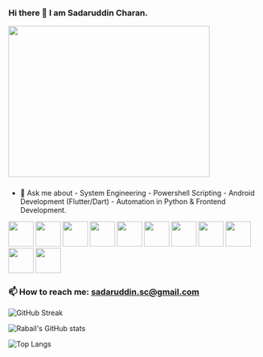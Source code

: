 ### Hi there 👋 I am Sadaruddin Charan.

<img src= "https://github.com/sadaruddin-dev/sadaruddin-dev/assets/83600722/6fb4a9e5-5c3b-4491-b7f0-39a7bde034ff.png" width="400" height="300">


### 

- 💬 Ask me about - System Engineering - Powershell Scripting - Android Development (Flutter/Dart) - Automation in Python & Frontend Development.
<img src = "https://github.com/sadaruddin-dev/sadaruddin-dev/assets/83600722/ffd856b1-439d-4c56-a1ef-6d3b2a160b59.png" width="50" height="50"> 
<img src = "https://github.com/sadaruddin-dev/sadaruddin-dev/assets/83600722/0e2202c5-82b2-4785-8cb7-a3d1e4478e59.png" width="50" height="50">
<img src = "https://github.com/sadaruddin-dev/sadaruddin-dev/assets/83600722/4ecbd37c-e75c-4ddf-b1d2-0b8808c94c5f.png" width="50" height="50">
<img src = "https://github.com/sadaruddin-dev/sadaruddin-dev/assets/83600722/f7b3ae05-1307-4d32-8fa4-39fac7977ff4.png" width="50" height="50">
<img src = "https://github.com/sadaruddin-dev/sadaruddin-dev/assets/83600722/3adae787-b2a7-487f-b1d9-47b20a4f2514.png" width="50" height="50">
<img src = "https://github.com/sadaruddin-dev/sadaruddin-dev/assets/83600722/159b5d0f-8404-4b68-a063-6e2b277e3001.png" width="50" height="50">
<img src = "https://github.com/sadaruddin-dev/sadaruddin-dev/assets/83600722/c1645a43-50ee-4234-adf8-aa35beacdb38.png" width="50" height="50">
<img src = "https://github.com/sadaruddin-dev/sadaruddin-dev/assets/83600722/95eb1398-f9a5-4606-8d7a-d0420385c205.png" width="50" height="50">
<img src = "https://github.com/sadaruddin-dev/sadaruddin-dev/assets/83600722/db56cb70-9c58-44c6-9232-6a57d3355945.png" width="50" height="50">
<img src = "https://github.com/sadaruddin-dev/sadaruddin-dev/assets/83600722/128c05ff-c06c-4669-83d3-6f6af7fd5c6a.png" width="50" height="50">
<img src = "https://github.com/sadaruddin-dev/sadaruddin-dev/assets/83600722/72d5b3fb-c97f-4b5c-a9d1-4622466c09e0.png" width="50" height="50">



###                                                       📫 How to reach me: sadaruddin.sc@gmail.com


![GitHub Streak](https://streak-stats.demolab.com/?user=sadaruddin-dev)


![Rabail's GitHub stats](https://github-readme-stats.vercel.app/api?username=sadaruddin-dev)


![Top Langs](https://github-readme-stats.vercel.app/api/top-langs/?username=sadaruddin-dev&layout=compact)







<!--
**sadaruddin-dev/sadaruddin-dev** is a ✨ _special_ ✨ repository because its `README.md` (this file) appears on your GitHub profile.

Here are some ideas to get you started:

- 🔭 I’m currently working on ...
- 🌱 I’m currently learning ...
- 👯 I’m looking to collaborate on ...
- 🤔 I’m looking for help with ...

- 😄 Pronouns: ...
- ⚡ Fun fact: ...
-->
